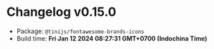 # Changelog v0.15.0

- Package: `@tinijs/fontawesome-brands-icons`
- Build time: **Fri Jan 12 2024 08:27:31 GMT+0700 (Indochina Time)**

